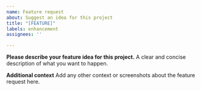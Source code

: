 ```yaml
---
name: Feature request
about: Suggest an idea for this project
title: "[FEATURE]"
labels: enhancement
assignees: ''

---
```


**Please describe your feature idea for this project.**
A clear and concise description of what you want to happen.

**Additional context**
Add any other context or screenshots about the feature request here.

